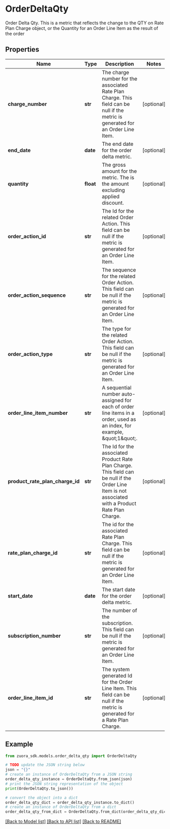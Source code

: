 # OrderDeltaQty

Order Delta Qty. This is a metric that reflects the change to the QTY on Rate Plan Charge object, or the Quantity for an Order Line Item as the result of the order 

## Properties

Name | Type | Description | Notes
------------ | ------------- | ------------- | -------------
**charge_number** | **str** | The charge number for the associated Rate Plan Charge. This field can be null if the metric is generated for an Order Line Item.  | [optional] 
**end_date** | **date** | The end date for the order delta metric.  | [optional] 
**quantity** | **float** | The gross amount for the metric. The is the amount excluding applied discount.  | [optional] 
**order_action_id** | **str** | The Id for the related Order Action. This field can be null if the metric is generated for an Order Line Item.  | [optional] 
**order_action_sequence** | **str** | The sequence for the related Order Action. This field can be null if the metric is generated for an Order Line Item.  | [optional] 
**order_action_type** | **str** | The type for the related Order Action. This field can be null if the metric is generated for an Order Line Item.  | [optional] 
**order_line_item_number** | **str** | A sequential number auto-assigned for each of order line items in a order, used as an index, for example, \&quot;1\&quot;.  | [optional] 
**product_rate_plan_charge_id** | **str** | The Id for the associated Product Rate Plan Charge. This field can be null if the Order Line Item is not associated with a Product Rate Plan Charge. | [optional] 
**rate_plan_charge_id** | **str** | The id for the associated Rate Plan Charge. This field can be null if the metric is generated for an Order Line Item.  | [optional] 
**start_date** | **date** | The start date for the order delta metric.  | [optional] 
**subscription_number** | **str** | The number of the subscription. This field can be null if the metric is generated for an Order Line Item.  | [optional] 
**order_line_item_id** | **str** | The system generated Id for the Order Line Item. This field can be null if the metric is generated for a Rate Plan Charge.  | [optional] 

## Example

```python
from zuora_sdk.models.order_delta_qty import OrderDeltaQty

# TODO update the JSON string below
json = "{}"
# create an instance of OrderDeltaQty from a JSON string
order_delta_qty_instance = OrderDeltaQty.from_json(json)
# print the JSON string representation of the object
print(OrderDeltaQty.to_json())

# convert the object into a dict
order_delta_qty_dict = order_delta_qty_instance.to_dict()
# create an instance of OrderDeltaQty from a dict
order_delta_qty_from_dict = OrderDeltaQty.from_dict(order_delta_qty_dict)
```
[[Back to Model list]](../README.md#documentation-for-models) [[Back to API list]](../README.md#documentation-for-api-endpoints) [[Back to README]](../README.md)



